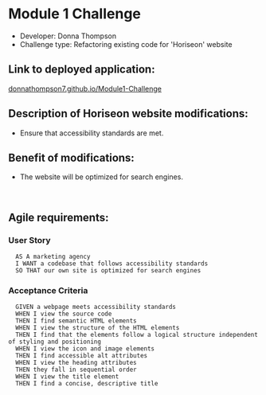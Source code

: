 # Module 1 Challenge
* Developer: Donna Thompson
* Challenge type: Refactoring existing code for 'Horiseon' website

## Link to deployed application:
[donnathompson7.github.io/Module1-Challenge](https://donnathompson7.github.io/Module1-Challenge)

## Description of Horiseon website modifications:
* Ensure that accessibility standards are met.

## Benefit of modifications:
* The website will be optimized for search engines.

<br/>

## Agile requirements:
### User Story

```
  AS A marketing agency
  I WANT a codebase that follows accessibility standards
  SO THAT our own site is optimized for search engines
```

### Acceptance Criteria

```
  GIVEN a webpage meets accessibility standards
  WHEN I view the source code
  THEN I find semantic HTML elements
  WHEN I view the structure of the HTML elements
  THEN I find that the elements follow a logical structure independent of styling and positioning
  WHEN I view the icon and image elements
  THEN I find accessible alt attributes
  WHEN I view the heading attributes
  THEN they fall in sequential order
  WHEN I view the title element
  THEN I find a concise, descriptive title


